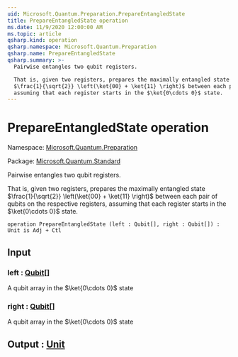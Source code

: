 ```yaml
---
uid: Microsoft.Quantum.Preparation.PrepareEntangledState
title: PrepareEntangledState operation
ms.date: 11/9/2020 12:00:00 AM
ms.topic: article
qsharp.kind: operation
qsharp.namespace: Microsoft.Quantum.Preparation
qsharp.name: PrepareEntangledState
qsharp.summary: >-
  Pairwise entangles two qubit registers.

  That is, given two registers, prepares the maximally entangled state
  $\frac{1}{\sqrt{2}} \left(\ket{00} + \ket{11} \right)$ between each pair of qubits on the respective registers,
  assuming that each register starts in the $\ket{0\cdots 0}$ state.
---
```


# PrepareEntangledState operation

Namespace: [Microsoft.Quantum.Preparation](xref:Microsoft.Quantum.Preparation)

Package: [Microsoft.Quantum.Standard](https://nuget.org/packages/Microsoft.Quantum.Standard)


Pairwise entangles two qubit registers.That is, given two registers, prepares the maximally entangled state$\frac{1}{\sqrt{2}} \left(\ket{00} + \ket{11} \right)$ between each pair of qubits on the respective registers,assuming that each register starts in the $\ket{0\cdots 0}$ state.

```qsharp
operation PrepareEntangledState (left : Qubit[], right : Qubit[]) : Unit is Adj + Ctl
```


## Input

### left : [Qubit](xref:microsoft.quantum.lang-ref.qubit)[]

A qubit array in the $\ket{0\cdots 0}$ state


### right : [Qubit](xref:microsoft.quantum.lang-ref.qubit)[]

A qubit array in the $\ket{0\cdots 0}$ state



## Output : [Unit](xref:microsoft.quantum.lang-ref.unit)

